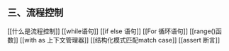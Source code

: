 ## 三、流程控制
[[什么是流程控制]]
[[while语句]]
[[if else 语句]]
[[For 循环语句]]
[[range()函数]]
[[with as 上下文管理器]]
[[结构化模式匹配match case]]
[[assert 断言]]